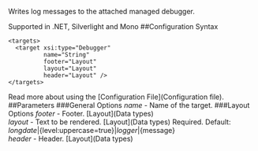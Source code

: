 Writes log messages to the attached managed debugger. 

Supported in .NET, Silverlight and Mono
##Configuration Syntax
```
<targets>
  <target xsi:type="Debugger"
          name="String"
          footer="Layout"
          layout="Layout"
          header="Layout" />
</targets>
```
Read more about using the [Configuration File](Configuration file).
##Parameters
###General Options
_name_ - Name of the target.
###Layout Options
_footer_ - Footer. [Layout](Data types)  
_layout_ - Text to be rendered. [Layout](Data types) Required. Default: ${longdate}|${level:uppercase=true}|${logger}|${message}  
_header_ - Header. [Layout](Data types)